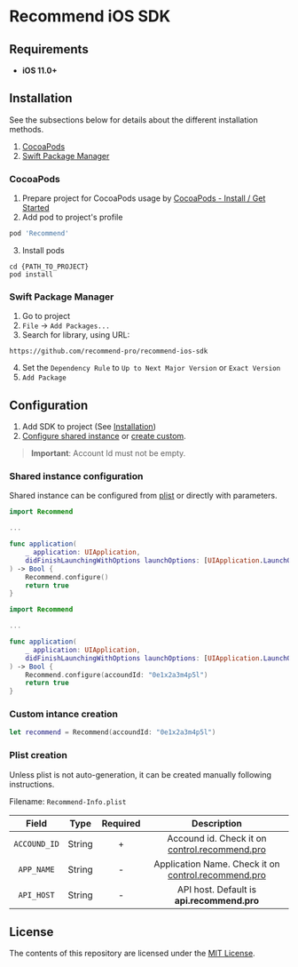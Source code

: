 # Recommend iOS SDK

## Requirements

* **iOS 11.0+**

## Installation

See the subsections below for details about the different installation methods.
1. [CocoaPods](#cocoapods)
2. [Swift Package Manager](#swift-package-manager)

### CocoaPods

1. Prepare project for CocoaPods usage by [CocoaPods - Install / Get Started](https://cocoapods.org)
2. Add pod to project's profile
```ruby
pod 'Recommend'
```
3. Install pods
```console
cd {PATH_TO_PROJECT}
pod install
```

### Swift Package Manager

1. Go to project
2. `File` → `Add Packages...`
3. Search for library, using URL: 
```
https://github.com/recommend-pro/recommend-ios-sdk
```
4. Set the `Dependency Rule` to `Up to Next Major Version` or `Exact Version`
5. `Add Package`

## Configuration

1. Add SDK to project (See [Installation](#installation))
2. [Configure shared instance](#shared-instance-configuration) or [create custom](#custom-instance-creation).

> **Important**: Account Id must not be empty.

### Shared instance configuration

Shared instance can be configured from [plist](#plist-creation) or directly with parameters.

```swift
import Recommend

...

func application(
    _ application: UIApplication,
    didFinishLaunchingWithOptions launchOptions: [UIApplication.LaunchOptionsKey: Any]?
) -> Bool {
    Recommend.configure()
    return true
}
```
```swift
import Recommend

...

func application(
    _ application: UIApplication,
    didFinishLaunchingWithOptions launchOptions: [UIApplication.LaunchOptionsKey: Any]?
) -> Bool {
    Recommend.configure(accoundId: "0e1x2a3m4p5l")
    return true
}
```

### Custom intance creation

```swift
let recommend = Recommend(accoundId: "0e1x2a3m4p5l")
```

### Plist creation

Unless plist is not auto-generation, it can be created manually following instructions.

Filename: `Recommend-Info.plist`

| Field | Type | Required | Description |
| :----: | :----: | :----: | :----: |
| `ACCOUND_ID` | String | + | Accound id. Check it on [control.recommend.pro](https://control.recommend.pro/) |
| `APP_NAME` | String | - | Application Name. Check it on [control.recommend.pro](https://control.recommend.pro/) |
| `API_HOST` | String | - | API host. Default is **api.recommend.pro** |

## License

The contents of this repository are licensed under the
[MIT License](https://github.com/recommend-pro/recommend-ios-sdk/blob/main/LICENSE).
